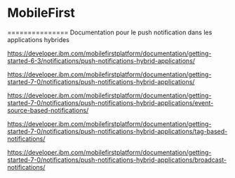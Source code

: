 # MobileFirst
===============
Documentation pour le push notification dans les applications hybrides

https://developer.ibm.com/mobilefirstplatform/documentation/getting-started-6-3/notifications/push-notifications-hybrid-applications/

https://developer.ibm.com/mobilefirstplatform/documentation/getting-started-7-0/notifications/push-notifications-hybrid-applications/

https://developer.ibm.com/mobilefirstplatform/documentation/getting-started-7-0/notifications/push-notifications-hybrid-applications/event-source-based-notifications/

https://developer.ibm.com/mobilefirstplatform/documentation/getting-started-7-0/notifications/push-notifications-hybrid-applications/tag-based-notifications/

https://developer.ibm.com/mobilefirstplatform/documentation/getting-started-7-0/notifications/push-notifications-hybrid-applications/broadcast-notifications/

